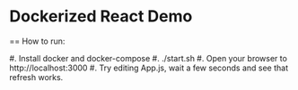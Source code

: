 # Dockerized React Demo

== How to run:

#. Install docker and docker-compose
#. ./start.sh
#. Open your browser to http://localhost:3000
#. Try editing App.js, wait a few seconds and see that refresh works.

